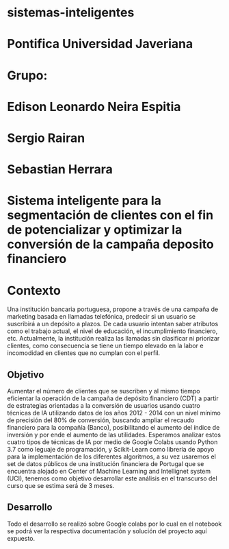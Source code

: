 # sistemas-inteligentes
# Pontifica Universidad Javeriana

# Grupo:

# Edison Leonardo Neira Espitia
# Sergio Rairan
# Sebastian Herrara

# **Sistema inteligente para la segmentación de clientes con el fin de potencializar y optimizar la conversión de la campaña deposito financiero**

# **Contexto**

Una institución bancaria portuguesa, propone a través de una campaña de marketing basada en llamadas telefónica, predecir si un usuario se suscribirá a un depósito a plazos. De cada usuario intentan saber atributos como el trabajo actual, el nivel de educación, el incumplimiento financiero, etc. Actualmente, la institución realiza las llamadas sin clasificar ni priorizar clientes, como consecuencia se tiene un tiempo elevado en la labor e incomodidad en clientes que no cumplan con el perfil.

## **Objetivo**

Aumentar el número de clientes que se suscriben y al mismo tiempo eficientar la operación de la campaña de depósito financiero (CDT) a partir de estrategias orientadas a la conversión de usuarios usando cuatro técnicas de IA utilizando datos de los años 2012 - 2014 con un nivel mínimo de precisión del 80% de conversión, buscando ampliar el recaudo financiero para la compañía (Banco), posibilitando el aumento del índice de inversión y por ende el aumento de las utilidades. Esperamos analizar estos cuatro tipos de técnicas de IA por medio de Google Colabs usando Python 3.7 como leguaje de programación, y Scikit-Learn como librería de apoyo para la implementación de los diferentes algoritmos, a su vez usaremos el set de datos públicos de una institución financiera de Portugal que se encuentra alojado en Center of Machine Learning  and Intellignet system (UCI), tenemos como objetivo desarrollar este análisis en el transcurso del curso que se estima será de 3 meses.

## **Desarrollo**

Todo el desarrollo se realizó sobre Google colabs por lo cual en el notebook se podrá ver la respectiva documentación y solución del proyecto aquí expuesto.  
